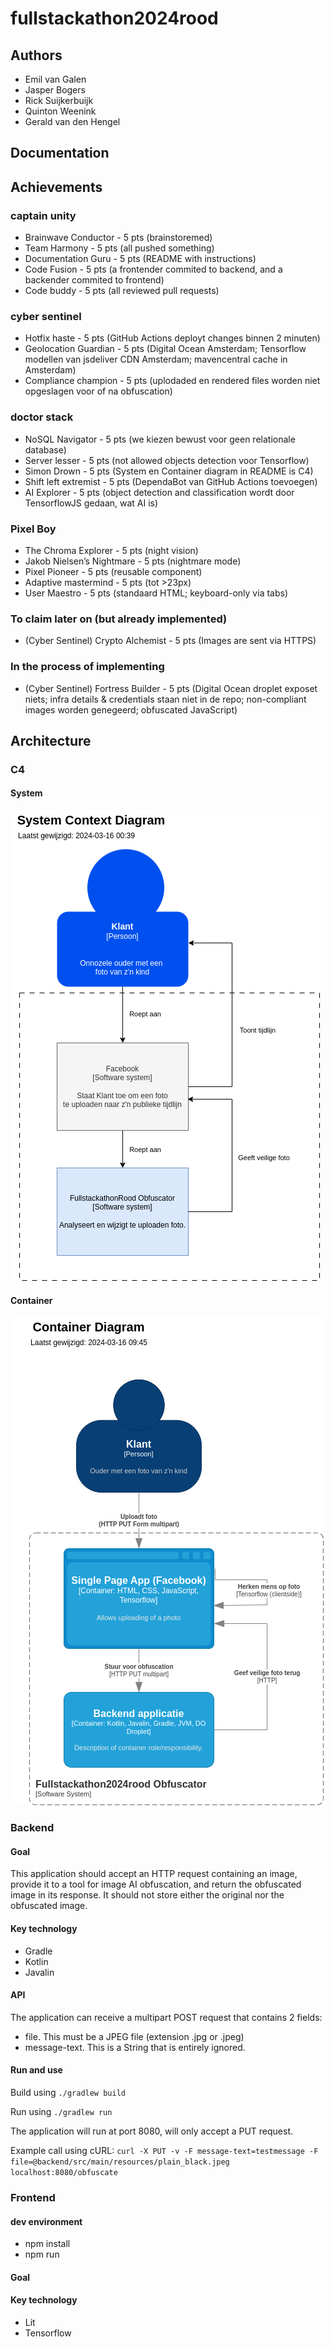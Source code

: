 # fullstackathon2024rood

## Authors

- Emil van Galen
- Jasper Bogers
- Rick Suijkerbuijk
- Quinton Weenink
- Gerald van den Hengel

## Documentation

## Achievements

### captain unity
- Brainwave Conductor - 5 pts (brainstoremed)
- Team Harmony - 5 pts (all pushed something)
- Documentation Guru - 5 pts (README with instructions)
- Code Fusion - 5 pts (a frontender commited to backend, and a backender commited to frontend)
- Code buddy - 5 pts (all reviewed pull requests)

### cyber sentinel
- Hotfix haste - 5 pts (GitHub Actions deployt changes binnen 2 minuten)
- Geolocation Guardian - 5 pts (Digital Ocean Amsterdam; Tensorflow modellen van jsdeliver CDN Amsterdam; mavencentral cache in Amsterdam)
- Compliance champion - 5 pts (uplodaded en rendered files worden niet opgeslagen voor of na obfuscation)

### doctor stack
- NoSQL Navigator - 5 pts (we kiezen bewust voor geen relationale database)
- Server lesser - 5 pts (not allowed objects detection voor Tensorflow)
- Simon Drown - 5 pts (System en Container diagram in README is C4)
- Shift left extremist - 5 pts (DependaBot van GitHub Actions toevoegen)
- AI Explorer - 5 pts (object detection and classification wordt door TensorflowJS gedaan, wat AI is)

### Pixel Boy
- The Chroma Explorer - 5 pts (night vision)
- Jakob Nielsen’s Nightmare - 5 pts (nightmare mode)
- Pixel Pioneer - 5 pts (reusable component)
- Adaptive mastermind - 5 pts (tot >23px)
- User Maestro - 5 pts (standaard HTML; keyboard-only via tabs)

### To claim later on (but already implemented)
- (Cyber Sentinel) Crypto Alchemist - 5 pts (Images are sent via HTTPS)

### In the process of implementing
- (Cyber Sentinel) Fortress Builder - 5 pts (Digital Ocean droplet exposet niets; infra details & credentials staan niet in de repo; non-compliant images worden genegeerd; obfuscated JavaScript)

## Architecture

### C4

#### System

![C4 System Context](fullstackathon2024rood-c4-system.png)

#### Container

![C4 Container](fullstackathon2024rood-c4-container.png)

### Backend

#### Goal
This application should accept an HTTP request containing an image, provide it to a tool for image AI obfuscation, and
return the obfuscated image in its response. It should not store either the original nor the obfuscated image.

#### Key technology
* Gradle
* Kotlin
* Javalin

#### API
The application can receive a multipart POST request that contains 2 fields:
- file. This must be a JPEG file (extension .jpg or .jpeg)
- message-text. This is a String that is entirely ignored.

#### Run and use

Build using `./gradlew build`

Run using `./gradlew run`

The application will run at port 8080, will only accept a PUT request.

Example call using cURL:
`curl -X PUT -v -F message-text=testmessage -F file=@backend/src/main/resources/plain_black.jpeg localhost:8080/obfuscate`

### Frontend

#### dev environment
- npm install
- npm run

#### Goal

#### Key technology
* Lit
* Tensorflow
